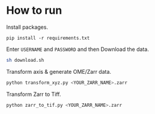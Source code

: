 # How to run

Install packages.

```
pip install -r requirements.txt
```

Enter `USERNAME` and `PASSWORD` and then Download the data.

```bash
sh download.sh
```

Transform axis & generate OME/Zarr data.

```python
python transform_xyz.py <YOUR_ZARR_NAME>.zarr
```

Transform Zarr to Tiff.

```python
python zarr_to_tif.py <YOUR_ZARR_NAME>.zarr
```